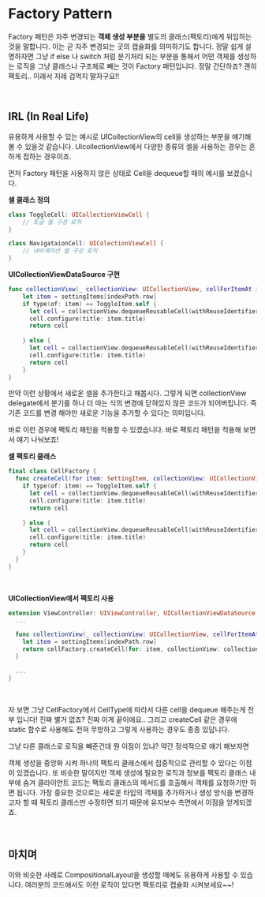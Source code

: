 # Factory Pattern

Factory 패턴은 자주 변경되는 **객체 생성 부분을** 별도의 클래스(팩토리)에게 위임하는 것을 말합니다. 이는 곧 자주 변경되는 곳의 캡슐화를 의미하기도 합니다.
정말 쉽게 설명하자면 그냥 if else 나 switch 처럼 분기처리 되는 부분을 통해서 어떤 객체를 생성하는 로직을 그냥 클래스나 구조체로 빼는 것이 Factory 패턴입니다.
정말 간단하죠? 괜히 팩토리.. 이래서 지레 겁먹지 말자구요!!

</br>

## IRL (In Real Life)

유용하게 사용할 수 있는 예시로 UICollectionView의 cell을 생성하는 부분을 얘기해볼 수 있을것 같습니다.
UIcollectionView에서 다양한 종류의 셀을 사용하는 경우는 흔하게 접하는 경우이죠.

먼저 Factory 패턴을 사용하지 않은 상태로 Cell을 dequeue할 때의 예시를 보겠습니다.

**셀 클래스 정의**

```Swift
class ToggleCell: UICollectionViewCell {
    // 토글 셀 구성 로직
}

class NavigataionCell: UIColectionViewCell {
    // 내비게이션 셀 구성 로직
}

```

**UICollectionViewDataSource 구현**

```Swift
func collectionView(_ collectionView: UICollectionView, cellForItemAt indexPath: IndexPath) -> UICollectionViewCell {
    let item = settingItems[indexPath.row]
    if type(of: item) == ToggleItem.self {
      let cell = collectionView.dequeueReusableCell(withReuseIdentifier: ToggleCell.id, for: indexPath) as! ToggleCell
      cell.configure(title: item.title)
      return cell
      
    } else {
      let cell = collectionView.dequeueReusableCell(withReuseIdentifier: NavigationCell.id, for: indexPath) as! NavigationCell
      cell.configure(title: item.title)
      return cell
    }
}
```

만약 이런 상황에서 새로운 셀을 추가한다고 해봅시다. 그렇게 되면 collectionView delegate에서 분기를 하나 더 따는 식의 변경에 닫혀있지 않은 코드가 되어버립니다.
즉 기존 코드를 변경 해야만 새로운 기능을 추가할 수 있다는 의미입니다.

바로 이런 경우에 팩토리 패턴을 적용할 수 있겠습니다.
바로 팩토리 패턴을 적용해 보면서 얘기 나눠보죠!

**셀 팩토리 클래스**

```Swift
final class CellFactory {
  func createCell(for item: SettingItem, collectionView: UICollectionView, indexPath: IndexPath) -> UICollectionViewCell {
    if type(of: item) == ToggleItem.self {
      let cell = collectionView.dequeueReusableCell(withReuseIdentifier: ToggleCell.id, for: indexPath) as! ToggleCell
      cell.configure(title: item.title)
      return cell
      
    } else {
      let cell = collectionView.dequeueReusableCell(withReuseIdentifier: NavigationCell.id, for: indexPath) as! NavigationCell
      cell.configure(title: item.title)
      return cell
    }
  }
}
```

</br>

**UICollectionView에서 팩토리 사용**

```Swift
extension ViewController: UIViewController, UICollectionViewDataSource {
  ...

  func collectionView(_ collectionView: UICollectionView, cellForItemAt indexPath: IndexPath) -> UICollectionViewCell {
    let item = settingItems[indexPath.row]
    return cellFactory.createCell(for: item, collectionView: collectionView, indexPath: indexPath)
  }

  ...
}
```

</br>

자 보면 그냥 CellFactory에서 CellType에 따라서 다른 cell을 dequeue 해주는게 전부 입니다!
진짜 별거 없죠? 진짜 이게 끝이에요..
그리고 createCell 같은 경우에 static 함수로 사용해도 전혀 무방하고 그렇게 사용하는 경우도 종종 있답니다.

그냥 다른 클래스로 로직을 빼준건데 뭔 이점이 있냐?
약간 정석적으로 얘기 해보자면

객체 생성을 중앙화 시켜 하나의 팩토리 클래스에서 집중적으로 관리할 수 있다는 이점이 있겠습니다.
또 비슷한 말이지만 객체 생성에 필요한 로직과 정보를 팩토리 클래스 내부에 숨겨 클라이언트 코드는 팩토리 클래스의 메서드를 호출해서 객체를 요청하기만 하면 됩니다.
가장 중요한 것으로는 새로운 타입의 객체를 추가하거나 생성 방식을 변경하고자 할 때 픽토리 클래스만 수정하면 되기 때문에 유지보수 측면에서 이점을 얻게되겠죠.

</br>

## 마치며

이와 비슷한 사례로 CompositionalLayout을 생성할 때에도 유용하게 사용할 수 있습니다.
여러분의 코드에서도 이런 로직이 있다면 팩토리로 캡슐화 시켜보세요~~!
